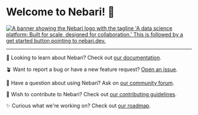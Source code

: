 # Welcome to Nebari! 👋

<a href="https://nebari.dev">
    <img src="https://raw.githubusercontent.com/nebari-dev/.github/main/profile/nebari-banner.svg" alt="A banner showing the Nebari logo with the tagline 'A data science platform: Built for scale, designed for collaboration.' This is followed by a get started button pointing to nebari.dev."/>
</a>

---

📖 Looking to learn about Nebari? Check out [our documentation](https://www.nebari.dev/docs/welcome).

🪴 Want to report a bug or have a new feature request? [Open an issue](https://github.com/nebari-dev/nebari/issues/new/choose).

💬 Have a question about using Nebari? Ask on [our community forum](https://github.com/orgs/nebari-dev/discussions).

💎 Wish to contribute to Nebari? Check out [our contributing guidelines](https://www.nebari.dev/docs/community#how-to-contribute).

✨ Curious what we're working on? Check out [our roadmap](https://github.com/nebari-dev/governance).
